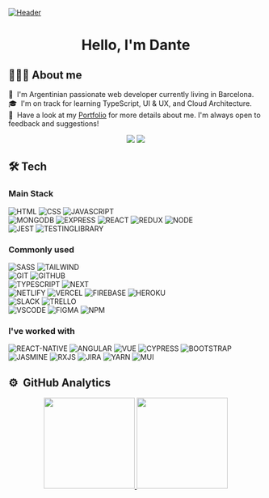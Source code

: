 [![Header](https://source.unsplash.com/hbb6GkG6p9M/1000x200)](https://danteallievi.github.io)

<h1 align="center"> Hello, I'm Dante </h1>

## 👨🏽‍💻&nbsp;About me

🌱 &nbsp;I'm Argentinian passionate web developer currently living in Barcelona.\
🎓 &nbsp;I'm on track for learning TypeScript, UI & UX, and Cloud Architecture.\
📄 &nbsp;Have a look at my [Portfolio](https://danteallievi-portfolio.netlify.app/) for more details about me. I'm always open to feedback and suggestions!

<p align="center">
<a href="https://www.linkedin.com/in/dante-allievi-3907291b2/"><img src="https://img.shields.io/badge/-Dante%20Allievi%20-0077B5?style=flat&logo=Linkedin&logoColor=white"/></a>
<a href="mailto:danteallievi@gmail.com"><img src="https://img.shields.io/badge/-danteallievi@gmail.com-D14836?style=flat&logo=Gmail&logoColor=white"/></a>
</p>


## 🛠&nbsp;Tech


### Main Stack

  ![HTML](https://img.shields.io/badge/html5-%23E34F26.svg?style=for-the-badge&logo=html5&logoColor=white)
  ![CSS](https://img.shields.io/badge/css3-%231572B6.svg?style=for-the-badge&logo=css3&logoColor=white)
  ![JAVASCRIPT](https://img.shields.io/badge/javascript-%23323330.svg?style=for-the-badge&logo=javascript&logoColor=%23F7DF1E)
  <br/>
  ![MONGODB](https://img.shields.io/badge/MongoDB-%234ea94b.svg?style=for-the-badge&logo=mongodb&logoColor=white)
  ![EXPRESS](https://img.shields.io/badge/express.js-%23404d59.svg?style=for-the-badge&logo=express&logoColor=%2361DAFB)
  ![REACT](https://img.shields.io/badge/react-%2320232a.svg?style=for-the-badge&logo=react&logoColor=%2361DAFB)
  ![REDUX](https://img.shields.io/badge/redux-%23593d88.svg?style=for-the-badge&logo=redux&logoColor=white)
  ![NODE](https://img.shields.io/badge/node.js-6DA55F?style=for-the-badge&logo=node.js&logoColor=white)
  <br />
  ![JEST](https://img.shields.io/badge/-jest-%23C21325?style=for-the-badge&logo=jest&logoColor=white)
  ![TESTINGLIBRARY](https://img.shields.io/badge/-TestingLibrary-%23E33332?style=for-the-badge&logo=testing-library&logoColor=white)
  
### Commonly used

  ![SASS](https://img.shields.io/badge/SASS-hotpink.svg?style=for-the-badge&logo=SASS&logoColor=white)
  ![TAILWIND](https://img.shields.io/badge/tailwindcss-%3333.svg?style=for-the-badge&logo=tailwind-css&logoColor=white)
  <br/>
  ![GIT](https://img.shields.io/badge/git-%23F05033.svg?style=for-the-badge&logo=git&logoColor=white)
  ![GITHUB](https://img.shields.io/badge/github-%23121011.svg?style=for-the-badge&logo=github&logoColor=white)
  <br/>
  ![TYPESCRIPT](https://img.shields.io/badge/typescript-%23007ACC.svg?style=for-the-badge&logo=typescript&logoColor=white)
  ![NEXT](https://img.shields.io/badge/Next-black?style=for-the-badge&logo=next.js&logoColor=white)
  <br/>
  ![NETLIFY](https://img.shields.io/badge/netlify-%23000000.svg?style=for-the-badge&logo=netlify&logoColor=#00C7B7)
  ![VERCEL](https://img.shields.io/badge/vercel-%23000000.svg?style=for-the-badge&logo=vercel&logoColor=white)
  ![FIREBASE](https://img.shields.io/badge/firebase-%23039BE5.svg?style=for-the-badge&logo=firebase)
  ![HEROKU](https://img.shields.io/badge/heroku-%23430098.svg?style=for-the-badge&logo=heroku&logoColor=white)
  <br/>
  ![SLACK](https://img.shields.io/badge/Slack-4A154B?style=for-the-badge&logo=slack&logoColor=white)
  ![TRELLO](https://img.shields.io/badge/Trello-%23026AA7.svg?style=for-the-badge&logo=Trello&logoColor=white)
  <br/>
  ![VSCODE](https://img.shields.io/badge/Visual%20Studio%20Code-0078d7.svg?style=for-the-badge&logo=visual-studio-code&logoColor=white")
  ![FIGMA](https://img.shields.io/badge/figma-%23F24E1E.svg?style=for-the-badge&logo=figma&logoColor=white)
  ![NPM](https://img.shields.io/badge/NPM-%23000000.svg?style=for-the-badge&logo=npm&logoColor=white)

  ### I've worked with

  ![REACT-NATIVE](https://img.shields.io/badge/react_native-%2320232a.svg?style=for-the-badge&logo=react&logoColor=%2361DAFB)
  ![ANGULAR](https://img.shields.io/badge/angular-%23DD0031.svg?style=for-the-badge&logo=angular&logoColor=white)
  ![VUE](https://img.shields.io/badge/vuejs-%2335495e.svg?style=for-the-badge&logo=vuedotjs&logoColor=%234FC08D)
  ![CYPRESS](https://img.shields.io/badge/-cypress-%23E5E5E5?style=for-the-badge&logo=cypress&logoColor=058a5e)
  ![BOOTSTRAP](https://img.shields.io/badge/bootstrap-%3333.svg?style=for-the-badge&logo=bootstrap&logoColor=white)
  ![JASMINE](https://img.shields.io/badge/-Jasmine-%238A4182?style=for-the-badge&logo=Jasmine&logoColor=white)
  ![RXJS](https://img.shields.io/badge/rxjs-%23B7178C.svg?style=for-the-badge&logo=reactivex&logoColor=white)
  ![JIRA](https://img.shields.io/badge/jira-%230A0FFF.svg?style=for-the-badge&logo=jira&logoColor=white)
  ![YARN](https://img.shields.io/badge/yarn-%232C8EBB.svg?style=for-the-badge&logo=yarn&logoColor=white)
  ![MUI](https://img.shields.io/badge/Material%20UI-%230081CB.svg?style=for-the-badge&logo=material-ui&logoColor=white)
  
</p>

## ⚙️ &nbsp;GitHub Analytics

<p align="center">
<a href="https://github.com/danteallievi">
  <img height="180em" src="https://github-readme-stats-eight-theta.vercel.app/api?username=danteallievi&show_icons=true&theme=algolia&include_all_commits=true&count_private=true"/>
  <img height="180em" src="https://github-readme-stats-eight-theta.vercel.app/api/top-langs/?username=danteallievi&layout=compact&langs_count=8&theme=algolia"/>
</a>
</p>
